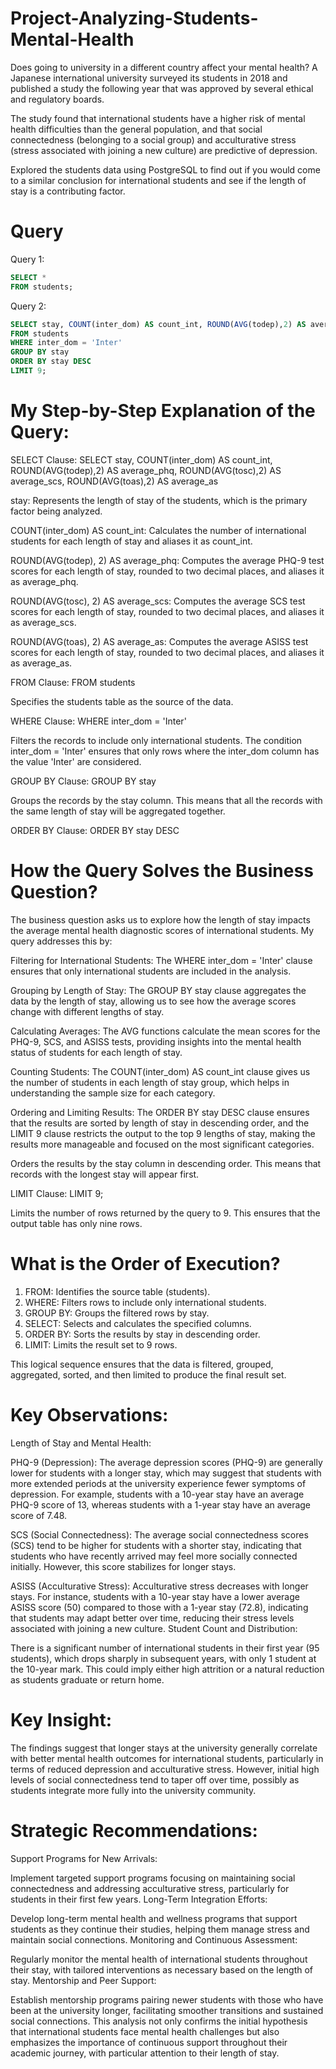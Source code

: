 # Project-Analyzing-Students-Mental-Health
Does going to university in a different country affect your mental health? A Japanese international university surveyed its students in 2018 and published a study the following year that was approved by several ethical and regulatory boards.

The study found that international students have a higher risk of mental health difficulties than the general population, and that social connectedness (belonging to a social group) and acculturative stress (stress associated with joining a new culture) are predictive of depression.

Explored the students data using PostgreSQL to find out if you would come to a similar conclusion for international students and see if the length of stay is a contributing factor.

# Query

Query 1:
```sql
SELECT * 
FROM students;
```

Query 2:
```sql
SELECT stay, COUNT(inter_dom) AS count_int, ROUND(AVG(todep),2) AS average_phq, ROUND(AVG(tosc),2) AS average_scs, ROUND(AVG(toas),2) AS average_as
FROM students
WHERE inter_dom = 'Inter'
GROUP BY stay
ORDER BY stay DESC
LIMIT 9;
```

# My Step-by-Step Explanation of the Query:

SELECT Clause:
SELECT stay, COUNT(inter_dom) AS count_int, ROUND(AVG(todep),2) AS average_phq, ROUND(AVG(tosc),2) AS average_scs, ROUND(AVG(toas),2) AS average_as

stay: Represents the length of stay of the students, which is the primary factor being analyzed.

COUNT(inter_dom) AS count_int: Calculates the number of international students for each length of stay and aliases it as count_int.

ROUND(AVG(todep), 2) AS average_phq: Computes the average PHQ-9 test scores for each length of stay, rounded to two decimal places, and aliases it as average_phq.

ROUND(AVG(tosc), 2) AS average_scs: Computes the average SCS test scores for each length of stay, rounded to two decimal places, and aliases it as average_scs.

ROUND(AVG(toas), 2) AS average_as: Computes the average ASISS test scores for each length of stay, rounded to two decimal places, and aliases it as average_as.

FROM Clause:
FROM students

Specifies the students table as the source of the data.

WHERE Clause:
WHERE inter_dom = 'Inter'

Filters the records to include only international students. The condition inter_dom = 'Inter' ensures that only rows where the inter_dom column has the value 'Inter' are considered.

GROUP BY Clause:
GROUP BY stay

Groups the records by the stay column. This means that all the records with the same length of stay will be aggregated together.

ORDER BY Clause:
ORDER BY stay DESC

# How the Query Solves the Business Question?

The business question asks us to explore how the length of stay impacts the average mental health diagnostic scores of international students. My query addresses this by:

Filtering for International Students: The WHERE inter_dom = 'Inter' clause ensures that only international students are included in the analysis.

Grouping by Length of Stay: The GROUP BY stay clause aggregates the data by the length of stay, allowing us to see how the average scores change with different lengths of stay.

Calculating Averages: The AVG functions calculate the mean scores for the PHQ-9, SCS, and ASISS tests, providing insights into the mental health status of students for each length of stay.

Counting Students: The COUNT(inter_dom) AS count_int clause gives us the number of students in each length of stay group, which helps in understanding the sample size for each category.

Ordering and Limiting Results: The ORDER BY stay DESC clause ensures that the results are sorted by length of stay in descending order, and the LIMIT 9 clause restricts the output to the top 9 lengths of stay, making the results more manageable and focused on the most significant categories.

Orders the results by the stay column in descending order. This means that records with the longest stay will appear first.

LIMIT Clause:
LIMIT 9;

Limits the number of rows returned by the query to 9. This ensures that the output table has only nine rows.

# What is the Order of Execution?

1. FROM: Identifies the source table (students).
2. WHERE: Filters rows to include only international students.
3. GROUP BY: Groups the filtered rows by stay.
4. SELECT: Selects and calculates the specified columns.
5. ORDER BY: Sorts the results by stay in descending order.
6. LIMIT: Limits the result set to 9 rows.

This logical sequence ensures that the data is filtered, grouped, aggregated, sorted, and then limited to produce the final result set.

# Key Observations:

Length of Stay and Mental Health:

PHQ-9 (Depression): The average depression scores (PHQ-9) are generally lower for students with a longer stay, which may suggest that students with more extended periods at the university experience fewer symptoms of depression. For example, students with a 10-year stay have an average PHQ-9 score of 13, whereas students with a 1-year stay have an average score of 7.48.

SCS (Social Connectedness): The average social connectedness scores (SCS) tend to be higher for students with a shorter stay, indicating that students who have recently arrived may feel more socially connected initially. However, this score stabilizes for longer stays.

ASISS (Acculturative Stress): Acculturative stress decreases with longer stays. For instance, students with a 10-year stay have a lower average ASISS score (50) compared to those with a 1-year stay (72.8), indicating that students may adapt better over time, reducing their stress levels associated with joining a new culture.
Student Count and Distribution:

There is a significant number of international students in their first year (95 students), which drops sharply in subsequent years, with only 1 student at the 10-year mark. This could imply either high attrition or a natural reduction as students graduate or return home.

# Key Insight:

The findings suggest that longer stays at the university generally correlate with better mental health outcomes for international students, particularly in terms of reduced depression and acculturative stress. However, initial high levels of social connectedness tend to taper off over time, possibly as students integrate more fully into the university community.

# Strategic Recommendations:

Support Programs for New Arrivals:

Implement targeted support programs focusing on maintaining social connectedness and addressing acculturative stress, particularly for students in their first few years.
Long-Term Integration Efforts:

Develop long-term mental health and wellness programs that support students as they continue their studies, helping them manage stress and maintain social connections.
Monitoring and Continuous Assessment:

Regularly monitor the mental health of international students throughout their stay, with tailored interventions as necessary based on the length of stay.
Mentorship and Peer Support:

Establish mentorship programs pairing newer students with those who have been at the university longer, facilitating smoother transitions and sustained social connections.
This analysis not only confirms the initial hypothesis that international students face mental health challenges but also emphasizes the importance of continuous support throughout their academic journey, with particular attention to their length of stay.
